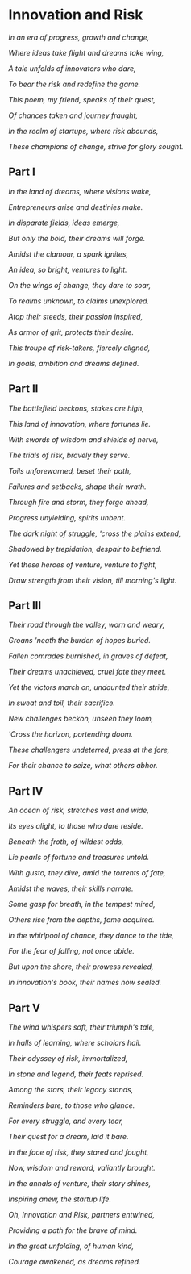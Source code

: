 # Innovation and Risk

_In an era of progress, growth and change,_

_Where ideas take flight and dreams take wing,_

_A tale unfolds of innovators who dare,_

_To bear the risk and redefine the game._

_This poem, my friend, speaks of their quest,_

_Of chances taken and journey fraught,_

_In the realm of startups, where risk abounds,_

_These champions of change, strive for glory sought._

## Part I

_In the land of dreams, where visions wake,_

_Entrepreneurs arise and destinies make._

_In disparate fields, ideas emerge,_

_But only the bold, their dreams will forge._

_Amidst the clamour, a spark ignites,_

_An idea, so bright, ventures to light._

_On the wings of change, they dare to soar,_

_To realms unknown, to claims unexplored._

_Atop their steeds, their passion inspired,_

_As armor of grit, protects their desire._

_This troupe of risk-takers, fiercely aligned,_

_In goals, ambition and dreams defined._

## Part II

_The battlefield beckons, stakes are high,_

_This land of innovation, where fortunes lie._

_With swords of wisdom and shields of nerve,_

_The trials of risk, bravely they serve._

_Toils unforewarned, beset their path,_

_Failures and setbacks, shape their wrath._

_Through fire and storm, they forge ahead,_

_Progress unyielding, spirits unbent._

_The dark night of struggle, 'cross the plains extend,_

_Shadowed by trepidation, despair to befriend._

_Yet these heroes of venture, venture to fight,_

_Draw strength from their vision, till morning's light._

## Part III

_Their road through the valley, worn and weary,_

_Groans 'neath the burden of hopes buried._

_Fallen comrades burnished, in graves of defeat,_

_Their dreams unachieved, cruel fate they meet._

_Yet the victors march on, undaunted their stride,_

_In sweat and toil, their sacrifice._

_New challenges beckon, unseen they loom,_

_'Cross the horizon, portending doom._

_These challengers undeterred, press at the fore,_

_For their chance to seize, what others abhor._

## Part IV

_An ocean of risk, stretches vast and wide,_

_Its eyes alight, to those who dare reside._

_Beneath the froth, of wildest odds,_

_Lie pearls of fortune and treasures untold._

_With gusto, they dive, amid the torrents of fate,_

_Amidst the waves, their skills narrate._

_Some gasp for breath, in the tempest mired,_

_Others rise from the depths, fame acquired._

_In the whirlpool of chance, they dance to the tide,_

_For the fear of falling, not once abide._

_But upon the shore, their prowess revealed,_

_In innovation's book, their names now sealed._

## Part V

_The wind whispers soft, their triumph's tale,_

_In halls of learning, where scholars hail._

_Their odyssey of risk, immortalized,_

_In stone and legend, their feats reprised._

_Among the stars, their legacy stands,_

_Reminders bare, to those who glance._

_For every struggle, and every tear,_

_Their quest for a dream, laid it bare._

_In the face of risk, they stared and fought,_

_Now, wisdom and reward, valiantly brought._

_In the annals of venture, their story shines,_

_Inspiring anew, the startup life._

_Oh, Innovation and Risk, partners entwined,_

_Providing a path for the brave of mind._

_In the great unfolding, of human kind,_

_Courage awakened, as dreams refined._